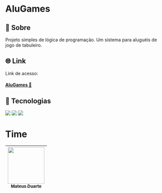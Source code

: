 

<h1>AluGames</h1>

<h2>🔖 Sobre</h2>
<p>Projeto simples de lógica de programação. Um sistema para aluguéis de jogo de tabuleiro.</p>

## 🌐 Link
Link de acesso: <h4><a href="https://alu-games-inky.vercel.app/" target="_blank">AluGames 📲</a></h4>

## 🚀 Tecnologias
<div>
  <img src="https://img.shields.io/badge/HTML-239120?style=for-the-badge&logo=html5&logoColor=white">
  <img src="https://img.shields.io/badge/CSS-239120?&style=for-the-badge&logo=css3&logoColor=white">
  <img src="https://img.shields.io/badge/JavaScript-F7DF1E?style=for-the-badge&logo=javascript&logoColor=black">
</div>

# Time

| [<img loading="lazy" src="https://avatars.githubusercontent.com/u/28633968?v=4" width=115><br><sub>Mateus Duarte</sub>](https://github.com/mateusrduarte) |   
| :---: |
